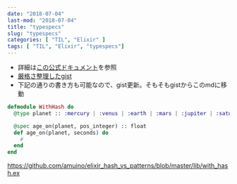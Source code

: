 ```yaml
---
date: "2018-07-04"
last-mod: "2018-07-04"
title: "typespecs"
slug: "typespecs"
categories: [ "TIL", "Elixir" ]
tags: [ "TIL", "Elixir", "typespecs"]
---
```


- 詳細は[この公式ドキュメント](https://hexdocs.pm/elixir/typespecs.html#types-and-their-syntax)を参照
- [厳格さ整理したgist](https://gist.github.com/snamiki1212/a3171cb8a0c4c667d30b27dfb308b448)
- 下記の通りの書き方も可能なので、gist更新。そもそもgistからこのmdに移動

```elixir
defmodule WithHash do
  @type planet :: :mercury | :venus | :earth | :mars | :jupiter | :saturn | :uranus | :neptune

  @spec age_on(planet, pos_integer) :: float
  def age_on(planet, seconds) do
    # 
  end
end
```

https://github.com/amuino/elixir_hash_vs_patterns/blob/master/lib/with_hash.ex
